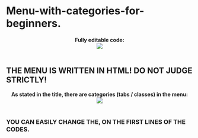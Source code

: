 # Menu-with-categories-for-beginners.


<div style="text-align: center;">
<b>Fully editable code:</b><br>

<img src="https://ibb.co/3WdHKJJ">
</div>

<br>

## THE MENU IS WRITTEN IN HTML! DO NOT JUDGE STRICTLY!

<div style="text-align: center;">
<b>As stated in the title, there are categories (tabs / classes) in the menu:</b><br>

<img src="https://cdn.discordapp.com/attachments/889540966057390091/900874758009274368/image0.png">
</div>

<br>

### YOU CAN EASILY CHANGE THE, ON THE FIRST LINES OF THE CODES.

